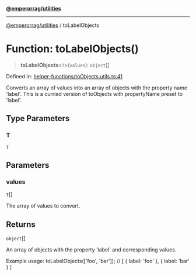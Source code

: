 [**@emperorrag/utilities**](../README.md)

***

[@emperorrag/utilities](../globals.md) / toLabelObjects

# Function: toLabelObjects()

> **toLabelObjects**\<`T`\>(`values`): `object`[]

Defined in: [helper-functions/toObjects.utils.ts:41](https://github.com/EmperorRAG/my-projects-monorepo/blob/e2bd1d08dbedaf6b4d2837cf58e4e4885a5e09fe/libs/utilities/src/lib/helper-functions/toObjects.utils.ts#L41)

Converts an array of values into an array of objects with the property name 'label'.
This is a curried version of toObjects with propertyName preset to 'label'.

## Type Parameters

### T

`T`

## Parameters

### values

`T`[]

The array of values to convert.

## Returns

`object`[]

An array of objects with the property 'label' and corresponding values.

Example usage:
  toLabelObjects(['foo', 'bar']);
  // [ { label: 'foo' }, { label: 'bar' } ]
